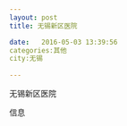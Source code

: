 ```yaml
--- 
layout: post 
title: 无锡新区医院

date:   2016-05-03 13:39:56 
categories:其他  
city:无锡
  
--- 
```

   
无锡新区医院

信息


